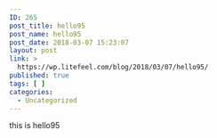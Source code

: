 ```yaml
---
ID: 265
post_title: hello95
post_name: hello95
post_date: 2018-03-07 15:23:07
layout: post
link: >
  https://wp.litefeel.com/blog/2018/03/07/hello95/
published: true
tags: [ ]
categories:
  - Uncategorized
---
```

this is hello95
